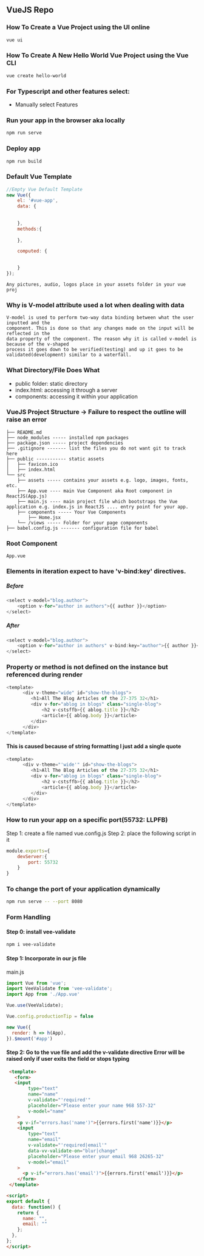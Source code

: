 ## VueJS Repo
### How To Create a Vue Project using the UI online
```bash
vue ui
```

### How To Create A New Hello World Vue Project using the Vue CLI

```bash
vue create hello-world
```

### For Typescript and other features select:

- Manually select Features

### Run your app in the browser aka locally

```bash
npm run serve
```

### Deploy app

```bash
npm run build
```

### Default Vue Template

```javascript
//Empty Vue Default Template
new Vue({
	el: '#vue-app',
	data: {
		
		
	},
	methods:{
	 
	},

	computed: {
		

	}
});
```
```
Any pictures, audio, logos place in your assets folder in your vue proj
```

### Why is V-model attribute used a lot when dealing with data

```
V-model is used to perform two-way data binding between what the user inputted and the
component. This is done so that any changes made on the input will be reflected in the 
data property of the component. The reason why it is called v-model is because of the v-shaped
process it goes down to be verified(testing) and up it goes to be validated(development) similar to a waterfall.
```

### What Directory/File Does What

- public folder: static directory 
- index.html: accessing it through a server
- components: accessing it within your application


### VueJS Project Structure -> Failure to respect the outline will raise an error

```
├── README.md
├── node_modules ----- installed npm packages
├── package.json ----- project dependencies
├── .gitignore ------- list the files you do not want git to track here
├── public ----------- static assets
│   ├── favicon.ico
│   ├── index.html
└── src
    ├── assets ----- contains your assets e.g. logo, images, fonts, etc.
    ├── App.vue ---- main Vue Component aka Root component in ReactJS(App.js)  
    ├── main.js ---- main project file which bootstraps the Vue application e.g. index.js in ReactJS .... entry point for your app.
    ├── components ----- Your Vue Components
        ├── Home.jsx
    └── /views ----- Folder for your page components
├── babel.config.js ------- configuration file for babel
```

### Root Component

```
App.vue
```

### Elements in iteration expect to have 'v-bind:key' directives.

##### Before

```js
<select v-model="blog.author">
    <option v-for="author in authors">{{ author }}</option>
</select>
```

##### After

```js
<select v-model="blog.author">
    <option v-for="author in authors" v-bind:key="author">{{ author }}</option>
</select>
```

### Property or method is not defined on the instance but referenced during render

```js
<template>
      <div v-theme="wide" id="show-the-blogs">
         <h1>All The Blog Articles of the 27-375 32</h1>
         <div v-for="ablog in blogs" class="single-blog">
             <h2 v-cstsffb>{{ ablog.title }}</h2>
             <article>{{ ablog.body }}</article>
         </div>
      </div>
</template>
```

#### This is caused because of string formatting I just add a single quote

```js
<template>
      <div v-theme="'wide'" id="show-the-blogs">
         <h1>All The Blog Articles of the 27-375 32</h1>
         <div v-for="ablog in blogs" class="single-blog">
             <h2 v-cstsffb>{{ ablog.title }}</h2>
             <article>{{ ablog.body }}</article>
         </div>
      </div>
</template>
```

### How to run your app on a specific port(55732: LLPFB)

Step 1: create a file named vue.config.js
Step 2: place the following script in it
```js
module.exports={
	devServer:{
		port: 55732
	}
}
```

### To change the port of your application dynamically

```bash
npm run serve -- --port 8080
```


### Form Handling

#### Step 0: install vee-validate

```bash
npm i vee-validate
```

#### Step 1: Incorporate in our js file

main.js

```js
import Vue from 'vue';
import VeeValidate from 'vee-validate';
import App from './App.vue'

Vue.use(VeeValidate);

Vue.config.productionTip = false

new Vue({
  render: h => h(App),
}).$mount('#app')
```

#### Step 2: Go to the vue file and add the v-validate directive Error will be raised only if user exits the field or stops typing

```html
 <template>
   <form>
   <input
        type="text"
        name="name"
        v-validate="'required'"
        placeholder="Please enter your name 968 557-32"
		v-model="name"
	>
	<p v-if="errors.has('name')">{{errors.first('name')}}</p>
	<input 
        type="text"
        name="email"
        v-validate="'required|email'"
		data-vv-validate-on="blur|change"
        placeholder="Please enter your email 968 26265-32"
		v-model="email"
	>
	  <p v-if="errors.has('email')">{{errors.first('email')}}</p>
    </form>
 </template>

<script>
export default {
  data: function() {
    return {
	  name: "",
	  email: ""
    };
  },
};
</script>
``` 
